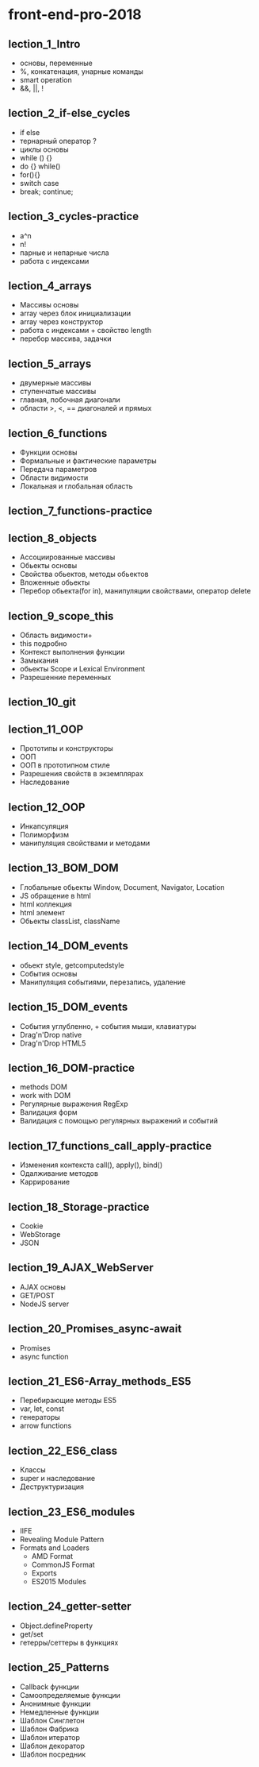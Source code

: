# front-end-pro-2018

## lection_1_Intro

+ основы, переменные
+ %, конкатенация, унарные команды
+ smart operation
+ &&, ||, !

## lection_2_if-else_cycles

+ if else
+ тернарный оператор ?
+ циклы основы
+ while () {}
+ do {} while()
+ for(){}
+ switch case
+ break; continue;

## lection_3_cycles-practice

+ a^n
+ n!
+ парные и непарные числа
+ работа с индексами

## lection_4_arrays

+ Массивы основы
+ array через блок инициализации
+ array через конструктор
+ работа с индексами + свойство length
+ перебор массива, задачки

## lection_5_arrays

+ двумерные массивы
+ ступенчатые массивы
+ главная, побочная диагонали
+ области >, <, == диагоналей и прямых

## lection_6_functions

+ Функции основы
+ Формальные и фактические параметры
+ Передача параметров
+ Области видимости
+ Локальная и глобальная область

## lection_7_functions-practice

## lection_8_objects

+ Ассоциированные массивы
+ Обьекты основы
+ Свойства обьектов, методы обьектов
+ Вложенные обьекты
+ Перебор обьекта(for in), манипуляции свойствами, оператор delete

## lection_9_scope_this

+ Область видимости+
+ this подробно
+ Контекст выполнения функции
+ Замыкания
+ обьекты Scope и Lexical Environment
+ Разрешенние переменных

## lection_10_git

## lection_11_OOP

+ Прототипы и конструкторы
+ ООП
+ ООП в прототипном стиле
+ Разрешения свойств в экземплярах
+ Наследование

## lection_12_OOP

+ Инкапсуляция
+ Полиморфизм
+ манипуляция свойствами и методами

## lection_13_BOM_DOM

+ Глобальные обьекты Window, Document, Navigator, Location
+ JS обращение в html
+ html коллекция
+ html элемент
+ Обьекты classList, className

## lection_14_DOM_events

+ обьект style, getcomputedstyle
+ События основы
+ Манипуляция событиями, перезапись, удаление

## lection_15_DOM_events

+ События углубленно, + события мыши, клавиатуры
+ Drag'n'Drop native
+ Drag'n'Drop HTML5

## lection_16_DOM-practice
+ methods DOM
+ work with DOM
+ Регулярные выражения RegExp
+ Валидация форм
+ Валидация с помощью регулярных выражений и событий

## lection_17_functions_call_apply-practice

+ Изменения контекста call(), apply(), bind()
+ Одалживание методов
+ Каррирование

## lection_18_Storage-practice

+ Cookie
+ WebStorage
+ JSON

## lection_19_AJAX_WebServer

+ AJAX основы
+ GET/POST
+ NodeJS server

## lection_20_Promises_async-await

+ Promises
+ async function

## lection_21_ES6-Array_methods_ES5

+ Перебирающие методы ES5
+ var, let, const
+ генераторы
+ arrow functions

## lection_22_ES6_class

+ Классы
+ super и наследование
+ Деструктуризация

## lection_23_ES6_modules

+ IIFE
+ Revealing Module Pattern
+ Formats and Loaders
    + AMD Format
    + CommonJS Format
    + Exports
    + ES2015 Modules

## lection_24_getter-setter

+ Object.defineProperty
+ get/set
+ гетерры/сеттеры в функциях

## lection_25_Patterns
+ Callback функции
+ Самоопределяемые функции
+ Анонимные функции
+ Немедленные функции
+ Шаблон Синглетон
+ Шаблон Фабрика
+ Шаблон итератор
+ Шаблон декоратор
+ Шаблон посредник



<!-- 
SVG
Canvas
Литералы
Собственные конструкторы
Литералы массивов
Обьекты обертки
Пространство имен
Мемоизация
toString, valueOf
статические и фабричные методы -->